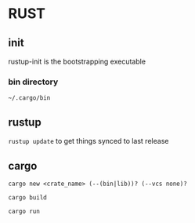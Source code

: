 # RUST

## init

rustup-init is the bootstrapping executable

### bin directory

`~/.cargo/bin`

## rustup

`rustup update` to get things synced to last release

## cargo

`cargo new <crate_name> (--(bin|lib))? (--vcs none)?`

`cargo build`

`cargo run`
